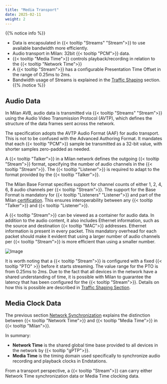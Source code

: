 ```yaml
---
title: "Media Transport"
date: 2025-02-11
weight: 2
---
```


{{% notice info %}}
- Data is encapsulated in {{< tooltip "Streams" "Stream">}} to use available bandwidth more efficiently.
- Audio transport in Milan: 32bit {{< tooltip "PCM">}} data.
- {{< tooltip "Media Time">}} controls playback/recording in relation to the {{< tooltip "Network Time">}}
- A {{< tooltip "Stream">}} has a configurable Presentation Time Offset in the range of 0.25ms to 2ms.
- Bandwidth usage of Streams is explained in the [Traffic Shaping](../03_traffic-shaping/stream-reservation/_index.en.md#how-much-traffic-is-reserved-for-my-audio-stream) section.
{{% /notice %}}

## Audio Data

In Milan AVB, audio data is transmitted via {{< tooltip "Streams" "Stream">}} using the Audio Video Transmission Protocol (AVTP), which defines the structure of the data frames sent across the network.

The specification adopts the AVTP Audio Format (AAF) for audio transport. This is not to be confused with the Advanced Authoring Format. It mandates that each {{< tooltip "PCM">}} sample be transmitted as a 32-bit value, with shorter samples zero-padded as needed.

A {{< tooltip "Talker">}} in a Milan network defines the outgoing {{< tooltip "Stream">}} format, specifying the number of audio channels in the {{< tooltip "Stream">}}. The {{< tooltip "Listener">}} is required to adapt to the format provided by the {{< tooltip "Talker">}}.

The Milan Base Format specifies support for channel counts of either 1, 2, 4, 6, 8 audio channels per {{< tooltip "Stream">}}. The support for the Base Format is mandatory for {{< tooltip "Listeners" "Listener">}} and part of the Milan [certification](../../02_user-guides/certified-products.en.md). This ensures interoperability between any {{< tooltip "Talker">}} and {{< tooltip "Listener">}}.

<div class="text-image-container">
  <div class="text">
    <p>A {{< tooltip "Stream">}} can be viewed as a container for audio data. In addition to the audio content, it also includes Ethernet information, such as the source and destination {{< tooltip "MAC">}} addresses. Ethernet information is present in every packet. This mandatory overhead for each packet should make it evident that using a larger number of audio channels per {{< tooltip "Stream">}} is more efficient than using a smaller number.</p>
  </div>
  <div class="image">
    <img src="/images/stream-format.drawio.svg" alt="Image" style="max-width: 100%; height: auto;">
  </div>
</div>

It is worth noting that a {{< tooltip "Stream">}} is configured with a fixed {{< tooltip "PTO" >}} before it starts streaming. The value range for the PTO is from 0.25ms to 2ms. Due to the fact that all devices in the network have a shared understanding of time, it is possible with Milan to guarantee the latency that has been configured for the {{< tooltip "Stream">}}. Details on how this is possible are described in [Traffic Shaping Section](../03_traffic-shaping/_index.en.md).

## Media Clock Data

The previous section [Network Synchronization](../00_network-timing/_index.en.md) explains the distinction between {{< tooltip "Network Time">}} and {{< tooltip "Media Time">}} in {{< tooltip "Milan">}}.

In summary:

- **Network Time** is the shared global time base provided to all devices in the network by {{< tooltip "gPTP">}}.
- **Media Time** is the timing domain used specifically to synchronize audio recording and playback clocks in Endstations.

From a transport perspective, a {{< tooltip "Stream">}} can carry either Network Time synchronization data or Media Time clocking data.
